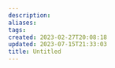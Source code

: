 ```yaml
---
description:
aliases: 
tags: 
created: 2023-02-27T20:08:18
updated: 2023-07-15T21:33:03
title: Untitled
---
```

